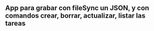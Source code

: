 

## App para grabar con fileSync un JSON, y con comandos crear, borrar, actualizar, listar las tareas